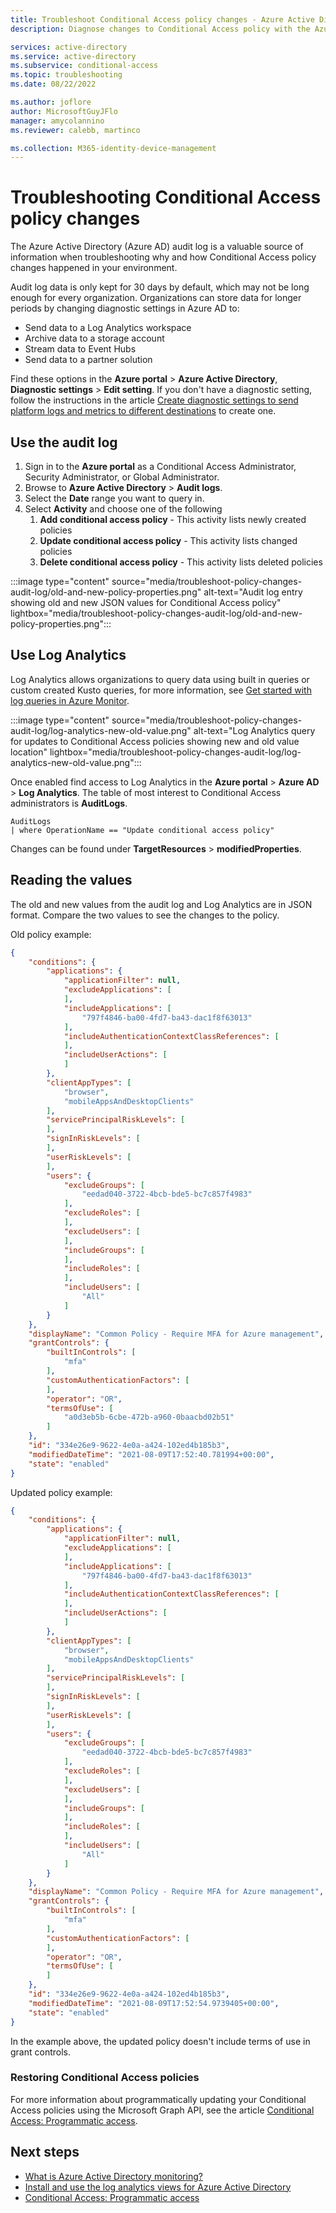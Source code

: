 ```yaml
---
title: Troubleshoot Conditional Access policy changes - Azure Active Directory
description: Diagnose changes to Conditional Access policy with the Azure AD audit logs.

services: active-directory
ms.service: active-directory
ms.subservice: conditional-access
ms.topic: troubleshooting
ms.date: 08/22/2022

ms.author: joflore
author: MicrosoftGuyJFlo
manager: amycolannino
ms.reviewer: calebb, martinco

ms.collection: M365-identity-device-management
---
```

# Troubleshooting Conditional Access policy changes

The Azure Active Directory (Azure AD) audit log is a valuable source of information when troubleshooting why and how Conditional Access policy changes happened in your environment.

Audit log data is only kept for 30 days by default, which may not be long enough for every organization. Organizations can store data for longer periods by changing diagnostic settings in Azure AD to: 

- Send data to a Log Analytics workspace
- Archive data to a storage account
- Stream data to Event Hubs
- Send data to a partner solution
 
Find these options in the **Azure portal** > **Azure Active Directory**, **Diagnostic settings** > **Edit setting**. If you don't have a diagnostic setting, follow the instructions in the article [Create diagnostic settings to send platform logs and metrics to different destinations](../../azure-monitor/essentials/diagnostic-settings.md) to create one. 

## Use the audit log

1. Sign in to the **Azure portal** as a Conditional Access Administrator, Security Administrator, or Global Administrator.
1. Browse to **Azure Active Directory** > **Audit logs**.
1. Select the **Date** range you want to query in.
1. Select **Activity** and choose one of the following
   1. **Add conditional access policy** - This activity lists newly created policies
   1. **Update conditional access policy** - This activity lists changed policies
   1. **Delete conditional access policy** - This activity lists deleted policies

:::image type="content" source="media/troubleshoot-policy-changes-audit-log/old-and-new-policy-properties.png" alt-text="Audit log entry showing old and new JSON values for Conditional Access policy" lightbox="media/troubleshoot-policy-changes-audit-log/old-and-new-policy-properties.png":::

## Use Log Analytics

Log Analytics allows organizations to query data using built in queries or custom created Kusto queries, for more information, see [Get started with log queries in Azure Monitor](../../azure-monitor/logs/get-started-queries.md).

:::image type="content" source="media/troubleshoot-policy-changes-audit-log/log-analytics-new-old-value.png" alt-text="Log Analytics query for updates to Conditional Access policies showing new and old value location" lightbox="media/troubleshoot-policy-changes-audit-log/log-analytics-new-old-value.png":::

Once enabled find access to Log Analytics in the **Azure portal** > **Azure AD** > **Log Analytics**. The table of most interest to Conditional Access administrators is **AuditLogs**.

```kusto
AuditLogs 
| where OperationName == "Update conditional access policy"
```

Changes can be found under **TargetResources** > **modifiedProperties**.

## Reading the values

The old and new values from the audit log and Log Analytics are in JSON format. Compare the two values to see the changes to the policy.

Old policy example:

```json
{
    "conditions": {
        "applications": {
            "applicationFilter": null,
            "excludeApplications": [
            ],
            "includeApplications": [
                "797f4846-ba00-4fd7-ba43-dac1f8f63013"
            ],
            "includeAuthenticationContextClassReferences": [
            ],
            "includeUserActions": [
            ]
        },
        "clientAppTypes": [
            "browser",
            "mobileAppsAndDesktopClients"
        ],
        "servicePrincipalRiskLevels": [
        ],
        "signInRiskLevels": [
        ],
        "userRiskLevels": [
        ],
        "users": {
            "excludeGroups": [
                "eedad040-3722-4bcb-bde5-bc7c857f4983"
            ],
            "excludeRoles": [
            ],
            "excludeUsers": [
            ],
            "includeGroups": [
            ],
            "includeRoles": [
            ],
            "includeUsers": [
                "All"
            ]
        }
    },
    "displayName": "Common Policy - Require MFA for Azure management",
    "grantControls": {
        "builtInControls": [
            "mfa"
        ],
        "customAuthenticationFactors": [
        ],
        "operator": "OR",
        "termsOfUse": [
            "a0d3eb5b-6cbe-472b-a960-0baacbd02b51"
        ]
    },
    "id": "334e26e9-9622-4e0a-a424-102ed4b185b3",
    "modifiedDateTime": "2021-08-09T17:52:40.781994+00:00",
    "state": "enabled"
}

```

Updated policy example:

```json
{
    "conditions": {
        "applications": {
            "applicationFilter": null,
            "excludeApplications": [
            ],
            "includeApplications": [
                "797f4846-ba00-4fd7-ba43-dac1f8f63013"
            ],
            "includeAuthenticationContextClassReferences": [
            ],
            "includeUserActions": [
            ]
        },
        "clientAppTypes": [
            "browser",
            "mobileAppsAndDesktopClients"
        ],
        "servicePrincipalRiskLevels": [
        ],
        "signInRiskLevels": [
        ],
        "userRiskLevels": [
        ],
        "users": {
            "excludeGroups": [
                "eedad040-3722-4bcb-bde5-bc7c857f4983"
            ],
            "excludeRoles": [
            ],
            "excludeUsers": [
            ],
            "includeGroups": [
            ],
            "includeRoles": [
            ],
            "includeUsers": [
                "All"
            ]
        }
    },
    "displayName": "Common Policy - Require MFA for Azure management",
    "grantControls": {
        "builtInControls": [
            "mfa"
        ],
        "customAuthenticationFactors": [
        ],
        "operator": "OR",
        "termsOfUse": [
        ]
    },
    "id": "334e26e9-9622-4e0a-a424-102ed4b185b3",
    "modifiedDateTime": "2021-08-09T17:52:54.9739405+00:00",
    "state": "enabled"
}

``` 

In the example above, the updated policy doesn't include terms of use in grant controls.

### Restoring Conditional Access policies

For more information about programmatically updating your Conditional Access policies using the Microsoft Graph API, see the article [Conditional Access: Programmatic access](howto-conditional-access-apis.md).

## Next steps

- [What is Azure Active Directory monitoring?](../reports-monitoring/overview-monitoring.md)
- [Install and use the log analytics views for Azure Active Directory](../reports-monitoring/howto-install-use-log-analytics-views.md)
- [Conditional Access: Programmatic access](howto-conditional-access-apis.md)
